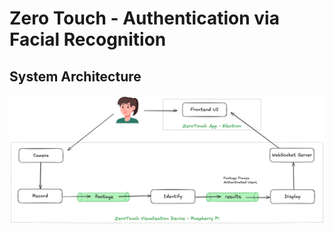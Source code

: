 # Zero Touch - Authentication via Facial Recognition

## System Architecture

![System Architecture](doc/images/system-architecture.png)
